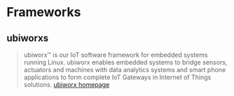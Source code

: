# Frameworks

## ubiworxs

> ubiworx™ is our IoT software framework for embedded systems running Linux. ubiworx enables embedded systems to bridge sensors, actuators and machines with data analytics systems and smart phone applications to form complete IoT Gateways in Internet of Things solutions. [ubiworx homepage](http://www.ubiworx.com/ubiworx/)

